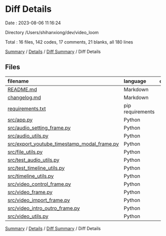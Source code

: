 # Diff Details

Date : 2023-08-06 11:16:24

Directory /Users/shihanxiong/dev/video_loom

Total : 16 files,  142 codes, 17 comments, 21 blanks, all 180 lines

[Summary](results.md) / [Details](details.md) / [Diff Summary](diff.md) / Diff Details

## Files
| filename | language | code | comment | blank | total |
| :--- | :--- | ---: | ---: | ---: | ---: |
| [README.md](/README.md) | Markdown | -5 | 0 | -1 | -6 |
| [changelog.md](/changelog.md) | Markdown | 5 | 0 | 4 | 9 |
| [requirements.txt](/requirements.txt) | pip requirements | 8 | 0 | 1 | 9 |
| [src/app.py](/src/app.py) | Python | 1 | 0 | 1 | 2 |
| [src/audio_setting_frame.py](/src/audio_setting_frame.py) | Python | 11 | 0 | 0 | 11 |
| [src/audio_utils.py](/src/audio_utils.py) | Python | 51 | 6 | 8 | 65 |
| [src/export_youtube_timestamp_modal_frame.py](/src/export_youtube_timestamp_modal_frame.py) | Python | 6 | 1 | 1 | 8 |
| [src/file_utils.py](/src/file_utils.py) | Python | 12 | 0 | 0 | 12 |
| [src/test_audio_utils.py](/src/test_audio_utils.py) | Python | 17 | 0 | 5 | 22 |
| [src/test_timeline_utils.py](/src/test_timeline_utils.py) | Python | 6 | 0 | 0 | 6 |
| [src/timeline_utils.py](/src/timeline_utils.py) | Python | 5 | 10 | 2 | 17 |
| [src/video_control_frame.py](/src/video_control_frame.py) | Python | 6 | 0 | 0 | 6 |
| [src/video_frame.py](/src/video_frame.py) | Python | -2 | 0 | 0 | -2 |
| [src/video_import_frame.py](/src/video_import_frame.py) | Python | 11 | 0 | 0 | 11 |
| [src/video_intro_outro_frame.py](/src/video_intro_outro_frame.py) | Python | 11 | 0 | 0 | 11 |
| [src/video_utils.py](/src/video_utils.py) | Python | -1 | 0 | 0 | -1 |

[Summary](results.md) / [Details](details.md) / [Diff Summary](diff.md) / Diff Details